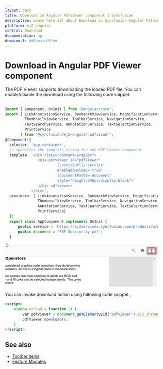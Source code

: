 ```yaml
---
layout: post
title: Download in Angular Pdfviewer component | Syncfusion
description: Learn here all about Download in Syncfusion Angular Pdfviewer component of Syncfusion Essential JS 2 and more.
platform: ej2-angular
control: Download 
documentation: ug
domainurl: ##DomainURL##
---
```

# Download in Angular PDF Viewer component

The PDF Viewer supports downloading the loaded PDF file. You can enable/disable the download using the following code snippet.

```typescript

import { Component, OnInit } from '@angular/core';
import { LinkAnnotationService, BookmarkViewService, MagnificationService,
         ThumbnailViewService, ToolbarService, NavigationService,
         TextSearchService, AnnotationService, TextSelectionService,
         PrintService
       } from '@syncfusion/ej2-angular-pdfviewer';
@Component({
  selector: 'app-container',
  // specifies the template string for the PDF Viewer component
  template: `<div class="content-wrapper">
               <ejs-pdfviewer id="pdfViewer"
                        [serviceUrl]='service'
                        enableDownload='true'
                        [documentPath]='document'
                        style="height:640px;display:block">
               </ejs-pdfviewer>
            </div>`,
  providers: [ LinkAnnotationService, BookmarkViewService, MagnificationService,
               ThumbnailViewService, ToolbarService, NavigationService,
               AnnotationService, TextSearchService, TextSelectionService,
               PrintService]
  })
  export class AppComponent implements OnInit {
      public service = 'https://ej2services.syncfusion.com/production/web-services/api/pdfviewer';
      public document = 'PDF_Succinctly.pdf';
  }
```

![Alt text](images/download.png)

You can invoke download action using following code snippet.,

```html
<script>
    window.onload = function () {
        var pdfViewer = document.getElementById('pdfviewer').ej2_instances[0];
        pdfViewer.download();
    }
</script>

```

## See also

* [Toolbar items](./toolbar)
* [Feature Modules](./feature-module)